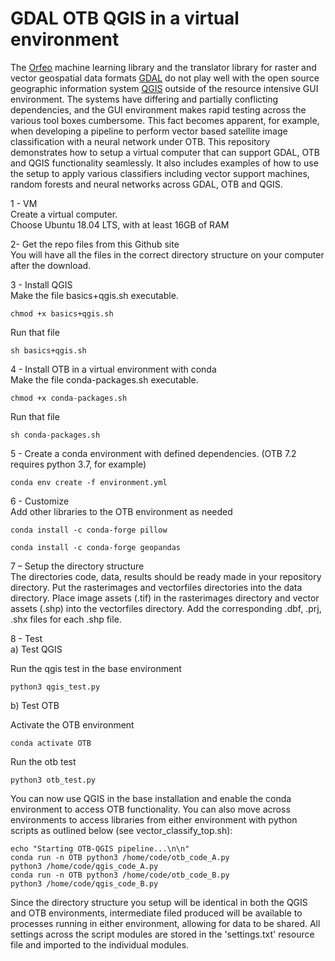 # GDAL OTB QGIS in a virtual environment

The [Orfeo](https://www.orfeo-toolbox.org/tag/machine-learning/) machine learning library and the translator library for raster and vector geospatial data formats [GDAL](https://gdal.org/) do not play well with the open source geographic information system [QGIS](https://qgis.org) outside of the resource intensive GUI environment.
The systems have differing and partially conflicting dependencies, and the GUI environment makes rapid testing across the various tool boxes cumbersome.
This fact becomes apparent, for example, when developing a pipeline to perform vector based satellite image classification with a neural network under OTB.
This repository demonstrates how to setup a virtual computer that can support GDAL, OTB and QGIS functionality seamlessly. It also includes examples of how to use the setup to apply various classifiers including vector support machines, random forests and neural networks across GDAL, OTB and QGIS.

1 - VM <br>
Create a virtual computer.<br>
Choose Ubuntu 18.04 LTS, with at least 16GB of RAM <br>

2- Get the repo files from this Github site <br>
You will have all the files in the correct directory structure on your computer after the download. <br>

3 - Install QGIS <br>
Make the file basics+qgis.sh executable.<br>

  	chmod +x basics+qgis.sh
Run that file <br>

  	sh basics+qgis.sh

4 - Install OTB in a virtual environment with conda <br>
Make the file conda-packages.sh executable. <br>

  	chmod +x conda-packages.sh
	
Run that file <br>

  	sh conda-packages.sh
	
5 - Create a conda environment with defined dependencies.
(OTB 7.2 requires python 3.7, for example)

	conda env create -f environment.yml

6 - Customize <br>
Add other libraries to the OTB environment as needed <br>

	conda install -c conda-forge pillow
	
	conda install -c conda-forge geopandas
	
	
7 – Setup the directory structure <br>
The directories code, data, results should be ready made in your repository directory.
Put the rasterimages and vectorfiles directories into the data directory. Place image assets (.tif) in the
rasterimages directory and vector assets (.shp) into the vectorfiles directory. Add the
corresponding .dbf, .prj, .shx files for each .shp file.

  
8 - Test<br>
a) Test QGIS

Run the qgis test in the base environment <br>

  	python3 qgis_test.py
	

b) Test OTB

Activate the OTB environment <br>

  	conda activate OTB
	
Run the otb test <br>

  	python3 otb_test.py
  
You can now use QGIS in the base installation and enable the conda environment to access OTB functionality. 
You can also move across environments to access libraries from either environment with python scripts as outlined below (see vector_classify_top.sh): <br>

  	echo "Starting OTB-QGIS pipeline...\n\n" 
  	conda run -n OTB python3 /home/code/otb_code_A.py 
  	python3 /home/code/qgis_code_A.py 
  	conda run -n OTB python3 /home/code/otb_code_B.py 
  	python3 /home/code/qgis_code_B.py 
	 
  
Since the directory structure you setup will be identical in both the QGIS and OTB environments, intermediate filed produced will be available to processes running in either environment, allowing for data to be shared. All settings across the script modules are stored in the 'settings.txt' resource file and imported to the individual modules.
